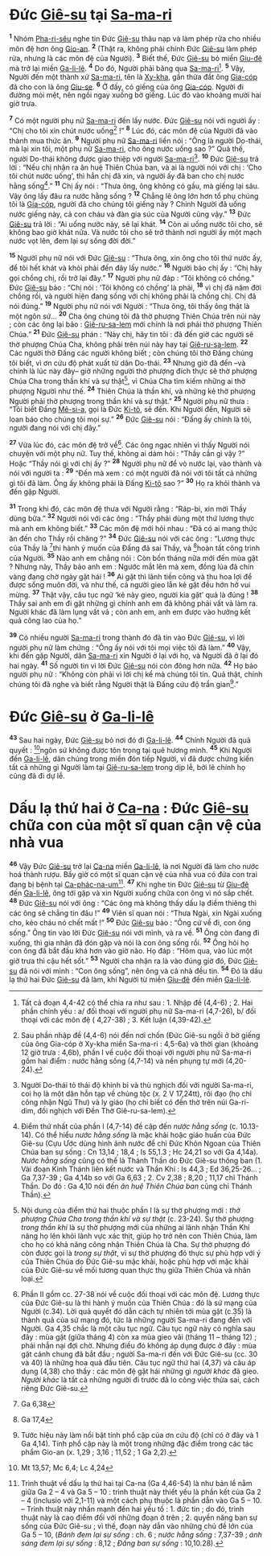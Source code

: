 # Đức [Giê-su]() tại [Sa-ma-ri]()
<sup><b>1</b></sup> Nhóm [Pha-ri-sêu]() nghe tin Đức [Giê-su]() thâu nạp và làm phép rửa cho nhiều môn đệ hơn ông [Gio-an](). <sup><b>2</b></sup> (Thật ra, không phải chính Đức [Giê-su]() làm phép rửa, nhưng là các môn đệ của Người). <sup><b>3</b></sup> Biết thế, Đức [Giê-su]() bỏ miền [Giu-đê]() mà trở lại miền [Ga-li-lê](). <sup><b>4</b></sup> Do đó, Người phải băng qua [Sa-ma-ri]()[^1-b8eb5352-7a7a-4285-8ed9-a1c77f2fddb1]. <sup><b>5</b></sup> Vậy, Người đến một thành xứ [Sa-ma-ri](), tên là [Xy-kha](), gần thửa đất ông [Gia-cóp]() đã cho con là ông [Giu-se](). <sup><b>6</b></sup> Ở đấy, có giếng của ông [Gia-cóp](). Người đi đường mỏi mệt, nên ngồi ngay xuống bờ giếng. Lúc đó vào khoảng mười hai giờ trưa.

<sup><b>7</b></sup> Có một người phụ nữ [Sa-ma-ri]() đến lấy nước. Đức [Giê-su]() nói với người ấy : “Chị cho tôi xin chút nước uống[^2-b8eb5352-7a7a-4285-8ed9-a1c77f2fddb1] !” <sup><b>8</b></sup> Lúc đó, các môn đệ của Người đã vào thành mua thức ăn. <sup><b>9</b></sup> Người phụ nữ [Sa-ma-ri]() liền nói : “Ông là người Do-thái, mà lại xin tôi, một phụ nữ [Sa-ma-ri](), cho ông nước uống sao ?” Quả thế, người Do-thái không được giao thiệp với người [Sa-ma-ri]()[^3-b8eb5352-7a7a-4285-8ed9-a1c77f2fddb1]. <sup><b>10</b></sup> Đức [Giê-su]() trả lời : “Nếu chị nhận ra ân huệ Thiên Chúa ban, và ai là người nói với chị : ‘Cho tôi chút nước uống’, thì hẳn chị đã xin, và người ấy đã ban cho chị nước hằng sống[^4-b8eb5352-7a7a-4285-8ed9-a1c77f2fddb1].” <sup><b>11</b></sup> Chị ấy nói : “Thưa ông, ông không có gầu, mà giếng lại sâu. Vậy ông lấy đâu ra nước hằng sống ? <sup><b>12</b></sup> Chẳng lẽ ông lớn hơn tổ phụ chúng tôi là [Gia-cóp](), người đã cho chúng tôi giếng này ? Chính Người đã uống nước giếng này, cả con cháu và đàn gia súc của Người cũng vậy.” <sup><b>13</b></sup> Đức [Giê-su]() trả lời : “Ai uống nước này, sẽ lại khát. <sup><b>14</b></sup> Còn ai uống nước tôi cho, sẽ không bao giờ khát nữa. Và nước tôi cho sẽ trở thành nơi người ấy một mạch nước vọt lên, đem lại sự sống đời đời.”

<sup><b>15</b></sup> Người phụ nữ nói với Đức [Giê-su]() : “Thưa ông, xin ông cho tôi thứ nước ấy, để tôi hết khát và khỏi phải đến đây lấy nước.” <sup><b>16</b></sup> Người bảo chị ấy : “Chị hãy gọi chồng chị, rồi trở lại đây.” <sup><b>17</b></sup> Người phụ nữ đáp : “Tôi không có chồng.” Đức [Giê-su]() bảo : “Chị nói : ‘Tôi không có chồng’ là phải, <sup><b>18</b></sup> vì chị đã năm đời chồng rồi, và người hiện đang sống với chị không phải là chồng chị. Chị đã nói đúng.” <sup><b>19</b></sup> Người phụ nữ nói với Người : “Thưa ông, tôi thấy ông thật là một ngôn sứ... <sup><b>20</b></sup> Cha ông chúng tôi đã thờ phượng Thiên Chúa trên núi này ; còn các ông lại bảo : [Giê-ru-sa-lem]() mới chính là nơi phải thờ phượng Thiên Chúa.” <sup><b>21</b></sup> Đức [Giê-su]() phán : “Này chị, hãy tin tôi : đã đến giờ các người sẽ thờ phượng Chúa Cha, không phải trên núi này hay tại [Giê-ru-sa-lem](). <sup><b>22</b></sup> Các người thờ Đấng các người không biết ; còn chúng tôi thờ Đấng chúng tôi biết, vì ơn cứu độ phát xuất từ dân Do-thái. <sup><b>23</b></sup> Nhưng giờ đã đến –và chính là lúc này đây– giờ những người thờ phượng đích thực sẽ thờ phượng Chúa Cha trong thần khí và sự thật[^5-b8eb5352-7a7a-4285-8ed9-a1c77f2fddb1], vì Chúa Cha tìm kiếm những ai thờ phượng Người như thế. <sup><b>24</b></sup> Thiên Chúa là thần khí, và những kẻ thờ phượng Người phải thờ phượng trong thần khí và sự thật.” <sup><b>25</b></sup> Người phụ nữ thưa : “Tôi biết Đấng [Mê-si-a](), gọi là Đức [Ki-tô](), sẽ đến. Khi Người đến, Người sẽ loan báo cho chúng tôi mọi sự.” <sup><b>26</b></sup> Đức [Giê-su]() nói : “Đấng ấy chính là tôi, người đang nói với chị đây.”

<sup><b>27</b></sup> Vừa lúc đó, các môn đệ trở về[^6-b8eb5352-7a7a-4285-8ed9-a1c77f2fddb1]. Các ông ngạc nhiên vì thấy Người nói chuyện với một phụ nữ. Tuy thế, không ai dám hỏi : “Thầy cần gì vậy ?” Hoặc “Thầy nói gì với chị ấy ?” <sup><b>28</b></sup> Người phụ nữ để vò nước lại, vào thành và nói với người ta : <sup><b>29</b></sup> “Đến mà xem : có một người đã nói với tôi tất cả những gì tôi đã làm. Ông ấy không phải là Đấng [Ki-tô]() sao ?” <sup><b>30</b></sup> Họ ra khỏi thành và đến gặp Người.

<sup><b>31</b></sup> Trong khi đó, các môn đệ thưa với Người rằng : “Ráp-bi, xin mời Thầy dùng bữa.” <sup><b>32</b></sup> Người nói với các ông : “Thầy phải dùng một thứ lương thực mà anh em không biết.” <sup><b>33</b></sup> Các môn đệ mới hỏi nhau : “Đã có ai mang thức ăn đến cho Thầy rồi chăng ?” <sup><b>34</b></sup> Đức [Giê-su]() nói với các ông : “Lương thực của Thầy là [^1@-b8eb5352-7a7a-4285-8ed9-a1c77f2fddb1]thi hành ý muốn của Đấng đã sai Thầy, và [^2@-b8eb5352-7a7a-4285-8ed9-a1c77f2fddb1]hoàn tất công trình của Người. <sup><b>35</b></sup> Nào anh em chẳng nói : Còn bốn tháng nữa mới đến mùa gặt ? Nhưng này, Thầy bảo anh em : Ngước mắt lên mà xem, đồng lúa đã chín vàng đang chờ ngày gặt hái ! <sup><b>36</b></sup> Ai gặt thì lãnh tiền công và thu hoa lợi để được sống muôn đời, và như thế, cả người gieo lẫn kẻ gặt đều hớn hở vui mừng. <sup><b>37</b></sup> Thật vậy, câu tục ngữ ‘kẻ này gieo, người kia gặt’ quả là đúng ! <sup><b>38</b></sup> Thầy sai anh em đi gặt những gì chính anh em đã không phải vất vả làm ra. Người khác đã làm lụng vất vả ; còn anh em, anh em được vào hưởng kết quả công lao của họ.”

<sup><b>39</b></sup> Có nhiều người [Sa-ma-ri]() trong thành đó đã tin vào Đức [Giê-su](), vì lời người phụ nữ làm chứng : “Ông ấy nói với tôi mọi việc tôi đã làm.” <sup><b>40</b></sup> Vậy, khi đến gặp Người, dân [Sa-ma-ri]() xin Người ở lại với họ, và Người đã ở lại đó hai ngày. <sup><b>41</b></sup> Số người tin vì lời Đức [Giê-su]() nói còn đông hơn nữa. <sup><b>42</b></sup> Họ bảo người phụ nữ : “Không còn phải vì lời chị kể mà chúng tôi tin. Quả thật, chính chúng tôi đã nghe và biết rằng Người thật là Đấng cứu độ trần gian[^7-b8eb5352-7a7a-4285-8ed9-a1c77f2fddb1].”


# Đức [Giê-su]() ở [Ga-li-lê]()
<sup><b>43</b></sup> Sau hai ngày, Đức [Giê-su]() bỏ nơi đó đi [Ga-li-lê](). <sup><b>44</b></sup> Chính Người đã quả quyết : [^3@-b8eb5352-7a7a-4285-8ed9-a1c77f2fddb1]ngôn sứ không được tôn trọng tại quê hương mình. <sup><b>45</b></sup> Khi Người đến [Ga-li-lê](), dân chúng trong miền đón tiếp Người, vì đã được chứng kiến tất cả những gì Người làm tại [Giê-ru-sa-lem]() trong dịp lễ, bởi lẽ chính họ cũng đã đi dự lễ.


# Dấu lạ thứ hai ở [Ca-na]() : Đức [Giê-su]() chữa con của một sĩ quan cận vệ của nhà vua
<sup><b>46</b></sup> Vậy Đức [Giê-su]() trở lại [Ca-na]() miền [Ga-li-lê](), là nơi Người đã làm cho nước hoá thành rượu. Bấy giờ có một sĩ quan cận vệ của nhà vua có đứa con trai đang bị bệnh tại [Ca-phác-na-um]()[^8-b8eb5352-7a7a-4285-8ed9-a1c77f2fddb1]. <sup><b>47</b></sup> Khi nghe tin Đức [Giê-su]() từ [Giu-đê]() đến [Ga-li-lê](), ông tới gặp và xin Người xuống chữa con ông vì nó sắp chết. <sup><b>48</b></sup> Đức [Giê-su]() nói với ông : “Các ông mà không thấy dấu lạ điềm thiêng thì các ông sẽ chẳng tin đâu !” <sup><b>49</b></sup> Viên sĩ quan nói : “Thưa Ngài, xin Ngài xuống cho, kẻo cháu nó chết mất !” <sup><b>50</b></sup> Đức [Giê-su]() bảo : “Ông cứ về đi, con ông sống.” Ông tin vào lời Đức [Giê-su]() nói với mình, và ra về. <sup><b>51</b></sup> Ông còn đang đi xuống, thì gia nhân đã đón gặp và nói là con ông sống rồi. <sup><b>52</b></sup> Ông hỏi họ con ông đã bắt đầu khá hơn vào giờ nào. Họ đáp : “Hôm qua, vào lúc một giờ trưa thì cậu hết sốt.” <sup><b>53</b></sup> Người cha nhận ra là vào đúng giờ đó, Đức [Giê-su]() đã nói với mình : “Con ông sống”, nên ông và cả nhà đều tin. <sup><b>54</b></sup> Đó là dấu lạ thứ hai Đức [Giê-su]() đã làm, khi Người từ miền [Giu-đê]() đến miền [Ga-li-lê]().

[^1-b8eb5352-7a7a-4285-8ed9-a1c77f2fddb1]: Tất cả đoạn 4,4-42 có thể chia ra như sau : 1. Nhập đề (4,4-6) ; 2. Hai phần chính yếu : a/ đối thoại với người phụ nữ Sa-ma-ri (4,7-26), b/ đối thoại với các môn đệ ( 4,27-38) ; 3. Kết luận (4,39-42).
[^2-b8eb5352-7a7a-4285-8ed9-a1c77f2fddb1]: Sau phần nhập đề (4,4-6) nói đến nơi chốn (Đức Giê-su ngồi ở bờ giếng của ông Gia-cóp ở Xy-kha miền Sa-ma-ri : 4,5-6a) và thời gian (khoảng 12 giờ trưa : 4,6b), phần I về cuộc đối thoại với người phụ nữ Sa-ma-ri gồm hai điểm : nước hằng sống (4,7-14) và nền phụng tự mới (4,20-24).
[^3-b8eb5352-7a7a-4285-8ed9-a1c77f2fddb1]: Người Do-thái tỏ thái độ khinh bỉ và thù nghịch đối với người Sa-ma-ri, coi họ là một dân hỗn tạp về chủng tộc (x. 2 V 17,24tt), rối đạo (họ chỉ công nhận Ngũ Thư) và ly giáo (họ chỉ biết có đền thờ trên núi Ga-ri-dim, đối nghịch với Đền Thờ Giê-ru-sa-lem).
[^4-b8eb5352-7a7a-4285-8ed9-a1c77f2fddb1]: Điểm thứ nhất của phần I (4,7-14) đề cập đến *nước hằng sống* (c. 10.13-14). Có thể hiểu *nước hằng sống* là mặc khải hoặc giáo huấn của Đức Giê-su (Cựu Ước dùng hình ảnh nước để chỉ Đức Khôn Ngoan của Thiên Chúa ban sự sống : Cn 13,14 ; 18,4 ; Is 55,1.3 ; Hc 24,21 so với Ga 4,14a). *Nước hằng sống* cũng có thể là Thánh Thần do Đức Giê-su thông ban (1. Vài đoạn Kinh Thánh liên kết nước và Thần Khí : Is 44,3 ; Ed 36,25-26... ; Ga 7,37-39 ; Ga 4,14b so với Ga 6,63 ; 2. Cv 2,38 ; 8,20 ; 11,17 chỉ Thánh Thần. Do đó : Ga 4,10 nói đến *ân huệ Thiên Chúa ban* cũng chỉ Thánh Thần).
[^5-b8eb5352-7a7a-4285-8ed9-a1c77f2fddb1]: Nội dung của điểm thứ hai thuộc phần I là sự thờ phượng mới : *thờ phượng Chúa Cha trong thần khí và sự thật* (c. 23-24). Sự thờ phượng *trong thần khí* là sự thờ phượng mới của những ai lãnh nhận Thần Khí nâng họ lên khỏi lãnh vực xác thịt, giúp họ trở nên con Thiên Chúa, làm cho họ có khả năng công nhận Thiên Chúa là Cha. Sự thờ phượng đó còn được gọi là *trong sự thật*, vì sự thờ phượng đó thực sự phù hợp với ý của Thiên Chúa do Đức Giê-su mặc khải, hoặc phù hợp với mặc khải của Đức Giê-su về mối tương quan thực thụ giữa Thiên Chúa và nhân loại.
[^6-b8eb5352-7a7a-4285-8ed9-a1c77f2fddb1]: Phần II gồm cc. 27-38 nói về cuộc đối thoại với các môn đệ. Lương thực của Đức Giê-su là thi hành ý muốn của Thiên Chúa : đó là sứ mạng của Người (c.34). Lời quả quyết đó dẫn cách tự nhiên tới mùa gặt (c.35) là thành quả của sứ mạng đó, tức là những người Sa-ma-ri đang đến với Người. Ga 4,35 chắc là một câu tục ngữ. Câu tục ngữ này có nghĩa sau đây : mùa gặt (giữa tháng 4) còn xa mùa gieo vãi (tháng 11 – tháng 12) ; phải nhẫn nại đợi chờ. Nhưng điều đó không áp dụng được ở đây : mùa gặt cánh chung đã bắt đầu ; người Sa-ma-ri đến với Đức Giê-su (cc. 30 và 40) là những hoa quả đầu tiên. Câu tục ngữ thứ hai (4,37) và câu áp dụng (4,38) cho thấy : các môn đệ gặt hái những gì *người khác* đã gieo. *Người khác* là tất cả những người đi trước đã lo công việc thừa sai, cách riêng Đức Giê-su.
[^7-b8eb5352-7a7a-4285-8ed9-a1c77f2fddb1]: Tước hiệu này làm nổi bật tính phổ cập của ơn cứu độ (chỉ có ở đây và 1 Ga 4,14). Tính phổ cập này là một trong những đặc điểm trong các tác phẩm Gio-an (x. 1,29 ; 3,16 ; 11,52 ; 1 Ga 2,2).
[^8-b8eb5352-7a7a-4285-8ed9-a1c77f2fddb1]: Trình thuật về dấu lạ thứ hai tại Ca-na (Ga 4,46-54) là như bản lề nằm giữa Ga 2 – 4 và Ga 5 – 10 : trình thuật này thiết yếu là phần kết của Ga 2 – 4 (inclusio với 2,1-11) và một cách phụ thuộc là phần dẫn vào Ga 5 – 10. – Trình thuật này nhấn mạnh đến hai yếu tố : 1. đức tin ; do đó, trình thuật này là cao điểm đối với những đoạn ở trên ; 2. quyền năng ban sự sống của Đức Giê-su ; vì thế, đoạn này dẫn vào những chủ đề lớn của Ga 5 – 10, (*Bánh đem lại sự sống* : ch. 6 ; *nước hằng sống* : 7,37-39 ; *ánh sáng đem lại sự sống* : 8,12 ; *Đấng ban sự sống* : 10,10.28).
[^1@-b8eb5352-7a7a-4285-8ed9-a1c77f2fddb1]: Ga 6,38
[^2@-b8eb5352-7a7a-4285-8ed9-a1c77f2fddb1]: Ga 17,4
[^3@-b8eb5352-7a7a-4285-8ed9-a1c77f2fddb1]: Mt 13,57; Mc 6,4; Lc 4,24